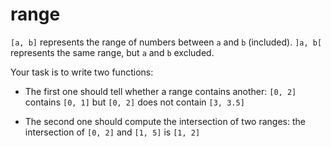 # range

`[a, b]` represents the range of numbers between `a` and `b` (included). `]a, b[` represents the same range, but `a` and `b` excluded.

Your task is to write two functions:

- The first one should tell whether a range contains another: `[0, 2]` contains `[0, 1]` but `[0, 2]` does not contain `[3, 3.5]`

- The second one should compute the intersection of two ranges: the intersection of `[0, 2]` and `[1, 5]` is `[1, 2]`
